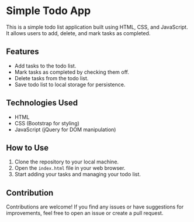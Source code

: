# Simple Todo App

This is a simple todo list application built using HTML, CSS, and JavaScript. It allows users to add, delete, and mark tasks as completed.

## Features

- Add tasks to the todo list.
- Mark tasks as completed by checking them off.
- Delete tasks from the todo list.
- Save todo list to local storage for persistence.

## Technologies Used

- HTML
- CSS (Bootstrap for styling)
- JavaScript (jQuery for DOM manipulation)

## How to Use

1. Clone the repository to your local machine.
2. Open the `index.html` file in your web browser.
3. Start adding your tasks and managing your todo list.

## Contribution

Contributions are welcome! If you find any issues or have suggestions for improvements, feel free to open an issue or create a pull request.

